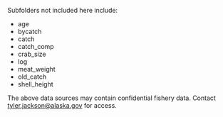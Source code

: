 Subfolders not included here include:

 - age
 - bycatch
 - catch
 - catch_comp
 - crab_size
 - log
 - meat_weight
 - old_catch
 - shell_height
 
The above data sources may contain confidential fishery data. Contact tyler.jackson@alaska.gov for access.
